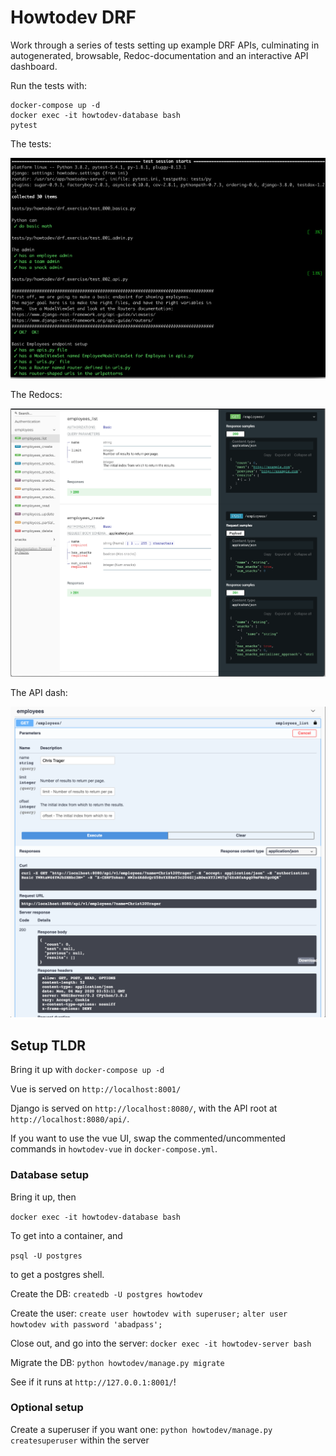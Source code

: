 # Howtodev DRF

Work through a series of tests setting up example DRF APIs, culminating in autogenerated, browsable, Redoc-documentation and an interactive API dashboard.

Run the tests with:

    docker-compose up -d
    docker exec -it howtodev-database bash
    pytest

The tests:

![Guidebook](howtodev-server/img/guidebook.png)

The Redocs:

![Redocs](howtodev-server/img/redocs.png)

The API dash:

![Swagger](howtodev-server/img/swagger.png)

## Setup TLDR

Bring it up with `docker-compose up -d`

Vue is served on `http://localhost:8001/`

Django is served on `http://localhost:8080/`, with the API root at `http://localhost:8080/api/`.

If you want to use the vue UI, swap the commented/uncommented commands in `howtodev-vue` in `docker-compose.yml`.

### Database setup

Bring it up, then

`docker exec -it howtodev-database bash`

To get into a container, and

`psql -U postgres`

to get a postgres shell.

Create the DB:
`createdb -U postgres howtodev`

Create the user:
`create user howtodev with superuser;`
`alter user howtodev with password 'abadpass';`

Close out, and go into the server:
`docker exec -it howtodev-server bash`

Migrate the DB:
`python howtodev/manage.py migrate`

See if it runs at `http://127.0.0.1:8001/`!

### Optional setup

Create a superuser if you want one:
`python howtodev/manage.py createsuperuser` within the server
